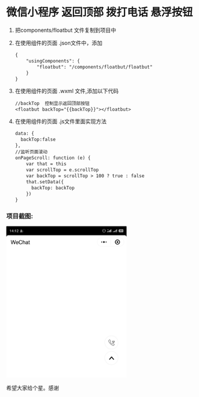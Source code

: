 # 微信小程序 返回顶部 拨打电话 悬浮按钮


1. 把components/floatbut 文件复制到项目中

2. 在使用组件的页面 .json文件中，添加
 
	```
	{
  		"usingComponents": {
    		"floatbut": "/components/floatbut/floatbut"
  		}
	}
	```

3. 在使用组件的页面 .wxml 文件,添加以下代码

	```
  	//backTop  控制显示返回顶部按钮
    <floatbut backTop="{{backTop}}"></floatbut> 
	```
4. 在使用组件的页面 .js文件里面实现方法
 
	```
    data: {
      backTop:false
    },
    //监听页面滚动
    onPageScroll: function (e) {
        var that = this
        var scrollTop = e.scrollTop
        var backTop = scrollTop > 100 ? true : false
        that.setData({
          backTop: backTop
        })
    }
 	```
### 项目截图:

<img src="https://github.com/xiaolai77/xcx_float_button/raw/master/components/images/demo.png" width="320px" style="display:inline;">

 

希望大家给个星。感谢
